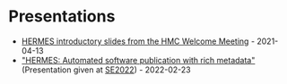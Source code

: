 # Presentations

- [HERMES introductory slides from the HMC Welcome Meeting](https://helmholtz-metadaten.de/download/projects/07_HERMES_HMC.pdf) - 2021-04-13
- ["HERMES: Automated software publication with rich metadata"](https://doi.org/10.5281/zenodo.6241553) (Presentation given at [SE2022](https://se-2022.gi.de/)) - 2022-02-23
